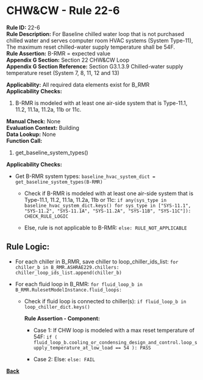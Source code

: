 
# CHW&CW - Rule 22-6  

**Rule ID:** 22-6  
**Rule Description:** For Baseline chilled water loop that is not purchased chilled water and serves computer room HVAC systems (System Type-11), The maximum reset chilled-water supply temperature shall be 54F.  
**Rule Assertion:** B-RMR = expected value  
**Appendix G Section:** Section 22 CHW&CW Loop  
**Appendix G Section Reference:** Section G3.1.3.9 Chilled-water supply temperature reset (System 7, 8, 11, 12 and 13)  

**Applicability:** All required data elements exist for B_RMR  
**Applicability Checks:**  

1. B-RMR is modeled with at least one air-side system that is Type-11.1, 11.2, 11.1a, 11.2a, 11b or 11c.

**Manual Check:** None  
**Evaluation Context:** Building  
**Data Lookup:** None  
**Function Call:**  

1. get_baseline_system_types()

**Applicability Checks:**  

- Get B-RMR system types: `baseline_hvac_system_dict = get_baseline_system_types(B-RMR)`

  - Check if B-RMR is modeled with at least one air-side system that is Type-11.1, 11.2, 11.1a, 11.2a, 11b or 11c: `if any(sys_type in baseline_hvac_system_dict.keys() for sys_type in ["SYS-11.1", "SYS-11.2", "SYS-11.1A", "SYS-11.2A", "SYS-11B", "SYS-11C"]): CHECK_RULE_LOGIC`

  - Else, rule is not applicable to B-RMR: `else: RULE_NOT_APPLICABLE`

## Rule Logic:  

- For each chiller in B_RMR, save chiller to loop_chiller_ids_list: `for chiller_b in B_RMR.ASHRAE229.chillers: chiller_loop_ids_list.append(chiller_b)`

- For each fluid loop in B_RMR: `for fluid_loop_b in B_RMR.RulesetModelInstance.fluid_loops:`

  - Check if fluid loop is connected to chiller(s): `if fluid_loop_b in loop_chiller_dict.keys()`

    **Rule Assertion - Component:**

    - Case 1: If CHW loop is modeled with a max reset temperature of 54F: `if ( fluid_loop_b.cooling_or_condensing_design_and_control.loop_supply_temperature_at_low_load == 54 ): PASS`

    - Case 2: Else: `else: FAIL`

**[Back](../_toc.md)**
